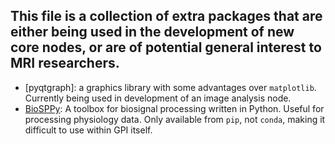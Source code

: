 ## This file is a collection of extra packages that are either being used in the development of new core nodes, or are of potential general interest to MRI researchers.

- [pyqtgraph]: a graphics library with some advantages over `matplotlib`. Currently being used in development of an image analysis node.
- [BioSPPy](https://github.com/PIA-Group/BioSPPy): A toolbox for biosignal processing written in Python. Useful for processing physiology data. Only available from `pip`, not `conda`, making it difficult to use within GPI itself.
